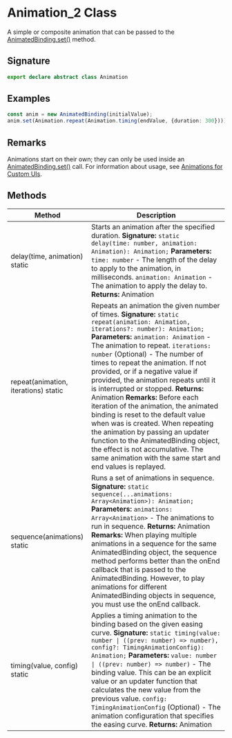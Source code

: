 # Animation_2 Class

A simple or composite animation that can be passed to the [AnimatedBinding.set()](https://developers.meta.com/horizon-worlds/reference/2.0.0/ui_animatedbinding#set) method.

## Signature

```typescript
export declare abstract class Animation
```

## Examples

```typescript
const anim = new AnimatedBinding(initialValue);
anim.set(Animation.repeat(Animation.timing(endValue, {duration: 300})));
```

## Remarks

Animations start on their own; they can only be used inside an [AnimatedBinding.set()](https://developers.meta.com/horizon-worlds/reference/2.0.0/ui_animatedbinding#set) call. For information about usage, see [Animations for Custom UIs](https://developers.meta.com/horizon-worlds/learn/documentation/desktop-editor/custom-ui/animations-for-custom-ui).

## Methods

| Method | Description |
| --- | --- |
| delay(time, animation) static | Starts an animation after the specified duration. **Signature:** `static delay(time: number, animation: Animation): Animation;` **Parameters:** `time: number` - The length of the delay to apply to the animation, in milliseconds. `animation: Animation` - The animation to apply the delay to. **Returns:** Animation |
| repeat(animation, iterations) static | Repeats an animation the given number of times. **Signature:** `static repeat(animation: Animation, iterations?: number): Animation;` **Parameters:** `animation: Animation` - The animation to repeat. `iterations: number` (Optional) - The number of times to repeat the animation. If not provided, or if a negative value if provided, the animation repeats until it is interrupted or stopped. **Returns:** Animation **Remarks:** Before each iteration of the animation, the animated binding is reset to the default value when was is created. When repeating the animation by passing an updater function to the AnimatedBinding object, the effect is not accumulative. The same animation with the same start and end values is replayed. |
| sequence(animations) static | Runs a set of animations in sequence. **Signature:** `static sequence(...animations: Array<Animation>): Animation;` **Parameters:** `animations: Array<Animation>` - The animations to run in sequence. **Returns:** Animation **Remarks:** When playing multiple animations in a sequence for the same AnimatedBinding object, the sequence method performs better than the onEnd callback that is passed to the AnimatedBinding. However, to play animations for different AnimatedBinding objects in sequence, you must use the onEnd callback. |
| timing(value, config) static | Applies a timing animation to the binding based on the given easing curve. **Signature:** `static timing(value: number \| ((prev: number) => number), config?: TimingAnimationConfig): Animation;` **Parameters:** `value: number \| ((prev: number) => number)` - The binding value. This can be an explicit value or an updater function that calculates the new value from the previous value. `config: TimingAnimationConfig` (Optional) - The animation configuration that specifies the easing curve. **Returns:** Animation |
